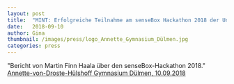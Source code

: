 ```yaml
---
layout: post
title:  "MINT: Erfolgreiche Teilnahme am senseBox Hackathon 2018 der Universität Münster"
date:   2018-09-10
author: Gina
thumbnail: /images/press/logo_Annette_Gymnasium_Dülmen.jpg
categories: press
---
```

"Bericht von Martin Finn Haala über den senseBox-Hackathon 2018."
<a href="https://avd.duelmen.org/erfolgreiche-teilnahme-am-sensebox-hackathon-2018-der-universitaet-muenster/">Annette-von-Droste-Hülshoff Gymnasium Dülmen, 10.09.2018</a>
